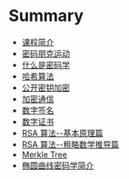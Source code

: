 # Summary

* [课程简介](0-intro.md)
* [密码朋克运动](1-punk.md)
* [什么是密码学](2-crypto.md)
* [哈希算法](3-hash.md)
* [公开密钥加密](4-pub.md)
* [加密通信](5-com.md)
* [数字签名](6-sign.md)
* [数字证书](7-ca.md)
* [RSA 算法--基本原理篇](8-idea.md)
* [RSA 算法--粗略数学推导篇](9-math.md)
* [Merkle Tree]()
* [椭圆曲线密码学简介]()
